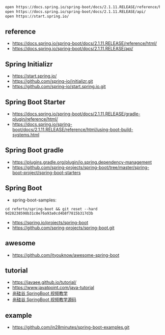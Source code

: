 
```bash
open https://docs.spring.io/spring-boot/docs/2.1.11.RELEASE/reference/html/
open https://docs.spring.io/spring-boot/docs/2.1.11.RELEASE/api/
open https://start.spring.io/
```

## reference

- https://docs.spring.io/spring-boot/docs/2.1.11.RELEASE/reference/html/
- https://docs.spring.io/spring-boot/docs/2.1.11.RELEASE/api/


## Spring Initializr
- https://start.spring.io/
- https://github.com/spring-io/initializr.git
- https://github.com/spring-io/start.spring.io.git


## Spring Boot Starter
- https://docs.spring.io/spring-boot/docs/2.1.11.RELEASE/gradle-plugin/reference/html/
- https://docs.spring.io/spring-boot/docs/2.1.11.RELEASE/reference/html/using-boot-build-systems.html


## Spring Boot gradle
- https://plugins.gradle.org/plugin/io.spring.dependency-management
- https://github.com/spring-projects/spring-boot/tree/master/spring-boot-project/spring-boot-starters


## Spring Boot
- spring-boot-samples: 
```shell
cd referto/spring-boot && git reset --hard 9d28238598b31c8e76a93a0cd4b8f7815b317d3b
```
- https://spring.io/projects/spring-boot
- https://github.com/spring-projects/spring-boot.git


## awesome
- https://github.com/ityouknow/awesome-spring-boot


## tutorial

- https://javaee.github.io/tutorial/
- https://www.javatpoint.com/java-tutorial
- [尚硅谷 SpringBoot 视频教学](https://github.com/cyhbyw/springBoot_atguigu)
- [尚硅谷 SpringBoot 视频教学源码](https://www.youtube.com/playlist?list=PLmOn9nNkQxJEFsK2HVO9-WA55Z7LZ2N0S)


## example
- https://github.com/in28minutes/spring-boot-examples.git